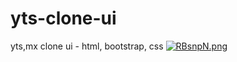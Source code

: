 # yts-clone-ui
yts,mx clone ui - html, bootstrap, css
<a href="https://extraimage.xyz/pix/RBsnpN"><img src="https://i3.extraimage.xyz/pix/2022/12/03/RBsnpN.md.png" alt="RBsnpN.png" border="0" /></a>
